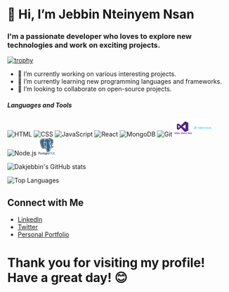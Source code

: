 #  👋 Hi, I’m Jebbin Nteinyem Nsan 

 ### I'm a passionate developer who loves to explore new technologies and work on exciting projects.
[![trophy](https://github-profile-trophy.vercel.app/?username=Dakjebbin&theme=light)](https://github.com/ryo-ma/github-profile-trophy)

- 🔭 I’m currently working on various interesting projects.
- 🌱 I’m currently learning new programming languages and frameworks.
- 👯 I’m looking to collaborate on open-source projects.

##### Languages and Tools
![HTML](https://img.icons8.com/color/48/000000/html-5.png)
![CSS](https://img.icons8.com/color/48/000000/css3.png)
![JavaScript](https://img.icons8.com/color/48/000000/javascript.png)
![React](https://img.icons8.com/color/48/000000/react-native.png)
![MongoDB](https://img.icons8.com/color/48/000000/mongodb.png)
![Git](https://img.icons8.com/color/48/000000/git.png)
<img src="https://raw.githubusercontent.com/devicons/devicon/master/icons/visualstudio/visualstudio-plain-wordmark.svg" width="40" />
<img src="https://raw.githubusercontent.com/devicons/devicon/master/icons/tailwindcss/tailwindcss-plain-wordmark.svg" width="40" fill="white" /> 
![Node.js](https://img.icons8.com/color/48/000000/nodejs.png)
<img src="https://raw.githubusercontent.com/devicons/devicon/master/icons/postgresql/postgresql-original-wordmark.svg" width="40" />




![Dakjebbin's GitHub stats](https://github-readme-stats.vercel.app/api?username=Dakjebbin&show_icons=true&theme=radical)

![Top Languages](https://github-readme-stats.vercel.app/api/top-langs/?username=Dakjebbin&layout=compact&theme=radical)

## Connect with Me

- [LinkedIn](https://www.linkedin.com/in/nteinyem-jebbin-8958a1173/)
- [Twitter](https://twitter.com/progressjebbin)
- [Personal Portfolio](https://dakjebbin.vercel.app)

# Thank you for visiting my profile! Have a great day! 😊
